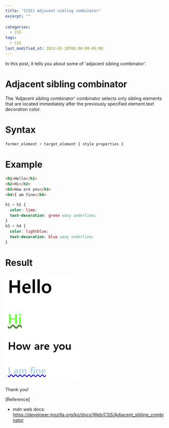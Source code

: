 ```yaml
---
title: "[CSS] Adjacent sibling combinator"
excerpt: ""

categories:
  - CSS
tags:
  - CSS
last_modified_at: 2023-01-28T08:06:00-05:00
---
```


In this post, it tells you about some of 'adjacent sibling combinator'.

# Adjacent sibling combinator

The 'Adjacent sibling combinator' combinator selects only sibling elements that are located immediately after the previously specified element.text decoration color.

# Syntax

```css
former_element + target_element { style properties }
```

# Example

```html
<h1>Hello</h1>
<h2>Hi</h2>
<h3>How are you</h3>
<h4>I am fine</h4>
```

```css
h1 + h2 {
  color: lime;
  text-decoration: green wavy underline;
}
h3 + h4 {
  color: lightblue;
  text-decoration: blue wavy underline;
}
```

# Result

![css-adjacent-sibling-ex](/assets/img/css-adjacent-sibling-ex.PNG)

Thank you!

[Reference]

- mdn web docs: <https://developer.mozilla.org/ko/docs/Web/CSS/Adjacent_sibling_combinator>
